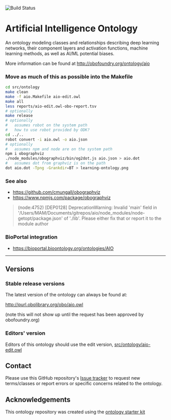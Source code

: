 
![Build Status](https://github.com/berkeleybop/aio/workflows/CI/badge.svg)
# Artificial Intelligence Ontology

An ontology modeling classes and relationships describing deep learning networks, their component layers and activation functions, machine learning methods, as well as AI/ML potential biases.

More information can be found at http://obofoundry.org/ontology/aio

### Move as much of this as possible into the Makefile

```Bash
cd src/ontology
make clean
make -f aio.Makefile aio-edit.owl
make all
less reports/aio-edit.owl-obo-report.tsv
# optionally
make release
# optionally
#   assumes robot on the system path
#   how to use robot provided by ODK?
cd ../..
robot convert -i aio.owl -o aio.json
# optionally
#   assumes npm and node are on the system path
npm i obographviz
./node_modules/obographviz/bin/og2dot.js aio.json > aio.dot
#   assumes dot from graphviz is on the path
dot aio.dot -Tpng -Grankdir=BT > learning-ontology.png

```

### See also
- https://github.com/cmungall/obographviz
- https://www.npmjs.com/package/obographviz

> (node:4752) [DEP0128] DeprecationWarning: Invalid 'main' field in '/Users/MAM/Documents/gitrepos/aio/node_modules/node-getopt/package.json' of './lib'. Please either fix that or report it to the module author

### BioPortal integration
- https://bioportal.bioontology.org/ontologies/AIO

----

## Versions

### Stable release versions

The latest version of the ontology can always be found at:

http://purl.obolibrary.org/obo/aio.owl

(note this will not show up until the request has been approved by obofoundry.org)

### Editors' version

Editors of this ontology should use the edit version, [src/ontology/aio-edit.owl](src/ontology/aio-edit.owl)

## Contact

Please use this GitHub repository's [Issue tracker](https://github.com/turbomam/aio/issues) to request new terms/classes or report errors or specific concerns related to the ontology.

## Acknowledgements

This ontology repository was created using the [ontology starter kit](https://github.com/INCATools/ontology-starter-kit)
